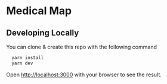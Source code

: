 # Medical Map
## Developing Locally

You can clone & create this repo with the following command

```bash
  yarn install
  yarn dev
```

Open [http://localhost:3000](http://localhost:3000) with your browser to see the result.
